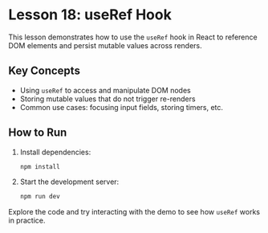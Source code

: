 # Lesson 18: useRef Hook

This lesson demonstrates how to use the `useRef` hook in React to reference DOM elements and persist mutable values across renders.

## Key Concepts

- Using `useRef` to access and manipulate DOM nodes
- Storing mutable values that do not trigger re-renders
- Common use cases: focusing input fields, storing timers, etc.

## How to Run

1. Install dependencies:
   ```sh
   npm install
   ```
2. Start the development server:
   ```sh
   npm run dev
   ```

Explore the code and try interacting with the demo to see how `useRef` works in practice.
